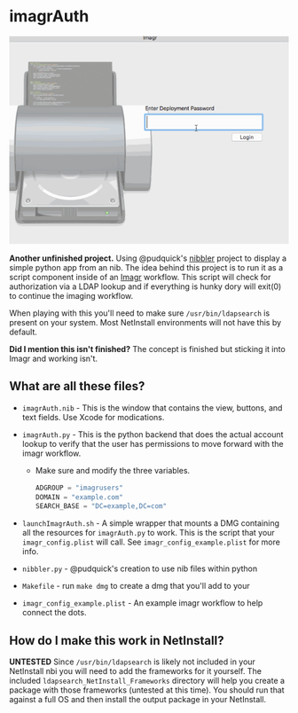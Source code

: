 # imagrAuth

![example_gif](/resources/imagrAuth.gif)

**Another unfinished project.** Using @pudquick's [nibbler](https://gist.github.com/pudquick/f27efd1ddcbf57be0d14031a5e692015) project to display a simple python app from an nib. The idea behind this project is to run it as a script component inside of an [Imagr](https://github.com/grahamgilbert/imagr) workflow. This script will check for authorization via a LDAP lookup and if everything is hunky dory will exit(0) to continue the imaging workflow.

When playing with this you'll need to make sure `/usr/bin/ldapsearch` is present on your system. Most NetInstall environments will not have this by default.

**Did I mention this isn't finished?** The concept is finished but sticking it into Imagr and working isn't.


## What are all these files?

* `imagrAuth.nib` - This is the window that contains the view, buttons, and text fields. Use Xcode for modications.
* `imagrAuth.py` - This is the python backend that does the actual account lookup to verify that the user has permissions to move forward with the imagr workflow.
    * Make sure and modify the three variables.

        ```python
        ADGROUP = "imagrusers"
        DOMAIN = "example.com"
        SEARCH_BASE = "DC=example,DC=com"
        ```

* `launchImagrAuth.sh` - A simple wrapper that mounts a DMG containing all the resources for `imagrAuth.py` to work. This is the script that your `imagr_config.plist` will call. See `imagr_config_example.plist` for more info.
* `nibbler.py` - @pudquick's creation to use nib files within python
* `Makefile` - run `make dmg` to create a dmg that you'll add to your
* `imagr_config_example.plist` - An example imagr workflow to help connect the dots.

## How do I make this work in NetInstall?

**UNTESTED** Since `/usr/bin/ldapsearch` is likely not included in your NetInstall nbi you will need to add the frameworks for it yourself. The included `ldapsearch_NetInstall_Frameworks` directory will help you create a package with those frameworks (untested at this time). You should run that against a full OS and then install the output package in your NetInstall.
